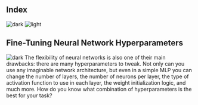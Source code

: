 ## Index
![dark](https://user-images.githubusercontent.com/12748752/141935752-90492d2e-7904-4f9f-a5a1-c4e59ddc3a33.png)
![light](https://user-images.githubusercontent.com/12748752/141935760-406edb8f-cb9b-4e30-9b69-9153b52c28b4.png)


## Fine-Tuning Neural Network Hyperparameters
![dark](https://user-images.githubusercontent.com/12748752/141935752-90492d2e-7904-4f9f-a5a1-c4e59ddc3a33.png)
The flexibility of neural networks is also one of their main drawbacks: there are many hyperparameters to tweak. Not only can you use any imaginable network architecture, but even in a simple MLP you can change the number of layers, the number of neurons per layer, the type of activation function to use in each layer, the weight initialization logic, and much more. How do you know what combination of hyperparameters is the best for your task?
















